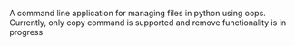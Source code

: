 A command line application for managing files in python using oops.
Currently, only copy command is supported and remove functionality is in progress
